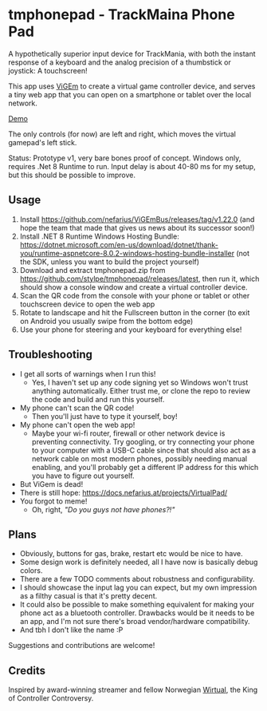 # tmphonepad - TrackMaina Phone Pad

A hypothetically superior input device for TrackMania, with both the instant response of a keyboard and the analog precision of a thumbstick or joystick: A touchscreen!

This app uses [ViGEm](https://docs.nefarius.at/projects/ViGEm/) to create a virtual game controller device, and serves a tiny web app that you can open on a smartphone or tablet over the local network.

[Demo](https://github.com/stylpe/tmphonepad/assets/99851/15707cd8-eff5-4f4d-ab6d-e8e301970e49)

The only controls (for now) are left and right, which moves the virtual gamepad's left stick.

Status: Prototype v1, very bare bones proof of concept. Windows only, requires .Net 8 Runtime to run. Input delay is about 40-80 ms for my setup, but this should be possible to improve.

## Usage

1. Install https://github.com/nefarius/ViGEmBus/releases/tag/v1.22.0 (and hope the team that made that gives us news about its successor soon!)
2. Install .NET 8 Runtime Windows Hosting Bundle: https://dotnet.microsoft.com/en-us/download/dotnet/thank-you/runtime-aspnetcore-8.0.2-windows-hosting-bundle-installer (not the SDK, unless you want to build the project yourself)
2. Download and extract tmphonepad.zip from https://github.com/stylpe/tmphonepad/releases/latest, then run it, which should show a console window and create a virtual controller device.
3. Scan the QR code from the console with your phone or tablet or other touchscreen device to open the web app
4. Rotate to landscape and hit the Fullscreen button in the corner (to exit on Android you usually swipe from the bottom edge)
5. Use your phone for steering and your keyboard for everything else!

## Troubleshooting
- I get all sorts of warnings when I run this!
  - Yes, I haven't set up any code signing yet so Windows won't trust anything automatically. Either trust me, or clone the repo to review the code and build and run this yourself.
- My phone can't scan the QR code!
  - Then you'll just have to type it yourself, boy!
- My phone can't open the web app!
  - Maybe your wi-fi router, firewall or other network device is preventing connectivity. Try googling, or try connecting your phone to your computer with a USB-C cable since that should also act as a network cable on most modern phones, possibly needing manual enabling, and you'll probably get a different IP address for this which you have to figure out yourself.
 - But ViGem is dead!
  - There is still hope: https://docs.nefarius.at/projects/VirtualPad/
- You forgot to meme!
  - Oh, right, *"Do you guys not have phones?!"*

## Plans

- Obviously, buttons for gas, brake, restart etc would be nice to have.
- Some design work is definitely needed, all I have now is basically debug colors.
- There are a few TODO comments about robustness and configurability.
- I should showcase the input lag you can expect, but my own impression as a filthy casual is that it's pretty decent.
- It could also be possible to make something equivalent for making your phone act as a bluetooth controller. Drawbacks would be it needs to be an app, and I'm not sure there's broad vendor/hardware compatibility.
- And tbh I don't like the name :P

Suggestions and contributions are welcome!

## Credits

Inspired by award-winning streamer and fellow Norwegian [Wirtual](https://www.twitch.tv/wirtual), the King of Controller Controversy. 

